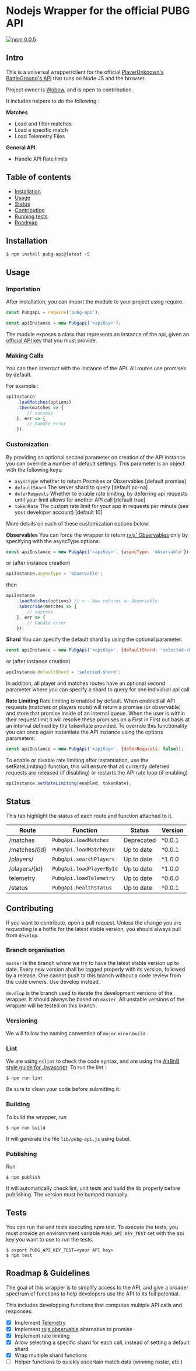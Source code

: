 # Nodejs Wrapper for the official PUBG API
[![npm 0.0.5](https://img.shields.io/badge/npm-v0.0.5-brightgreen.svg)](https://www.npmjs.com/package/pubg-api)
## Intro
This is a universal wrapper/client for the official [PlayerUnknown's BattleGround's API](https://developer.playbattlegrounds.com/) that runs on Node JS and the browser.

Project owner is [Wobow](https://github.com/Wobow), and is open to contribution.

It includes helpers to do the following :

**Matches**
- Load and filter matches
- Load a specific match
- Load Telemetry Files

**General API**
- Handle API Rate limits


## Table of contents
- [Installation](#installation)
- [Usage](#usage)
- [Status](#status)
- [Contributing](#contributing)
- [Running tests](#tests)
- [Roadmap](#roadmap--guidelines)

## Installation

    $ npm install pubg-api@latest -S

## Usage

### Importation
After installation, you can import the module to your project using require. 
```javascript
const Pubgapi = require('pubg-api');

const apiInstance = new Pubgapi('<apiKey>');
```
The module exposes a class that represents an instance of the api, given an [official API key](https://developer.playbattlegrounds.com/) that you must provide.


### Making Calls
You can then interract with the instance of the API. All routes use promises by default. 

For example :
```javascript
apiInstance
    .loadMatches(options)
    .then(matches => {
        // success
    }, err => {
        // handle error
    });
```

### Customization
By providing an optional second parameter on creation of the API instance you can override a number of default settings. This parameter is an object with the following keys:
- `asyncType`  whether to return Promises or Observables [default promise]
- `defaultShard` The server shard to query [default pc-na]
- `deferRequests` Whether to enable rate limiting, by deferring api requests until your limit allows for another API call [default true]
- `tokenRate` The custom rate limit for your app in requests per minute (see your developer account) [default 10]

More details on each of these customization options below:

**Observables**
You can force the wrapper to return [rxjs' Observables](https://github.com/reactivex/rxjs) only by specifying with the asyncType options:
```javascript
const apiInstance = new PubgApi('<apiKey>', {asyncType: 'observable'});
```
or (after instance creation)
```javascript
apiInstance.asyncType = 'observable';
```
then
```javascript
apiInstance
    .loadMatches(options) // <-- Now returns an Observable
    .subscribe(matches => {
        // success
    }, err => {
        // handle error
    });
```

**Shard**
You can specify the default shard by using the optional parameter:
```javascript
const apiInstance = new PubgApi('<apiKey>', {defaultShard: 'selected-shard'});
```
or (after instance creation)
```javascript
apiInstance.defaultShard = 'selected-shard';
```

In addition, all player and matches routes have an optional second parameter where you can specify a shard to query for one individual api call

**Rate Limiting**
Rate limiting is enabled by default.
When enabled all API requests (matches or players route) will return a promise (or observable) and store that promise inside of an internal queue. When the user is within their request limit it will resolve these promises on a First in First out basis at an interval defined by the tokenRate provided.
To override this functionality you can once again instantiate the API instance using the options parameters:
```javascript
const apiInstance = new PubgApi('<apiKey>', {deferRequests: false});
```
To enable or disable rate limiting after instantiation, use the setRateLimiting() function, this will ensure that all currently deferred requests are released (if disabling) or restarts the API rate loop (if enabling)
```javascript
apiInstance.setRateLimiting(enabled, tokenRate);
```

## Status

This tab highlight the status of each route and function attached to it.

| Route              | Function                     | Status           | Version     |
|-------             |----------                    |--------          |---------    |
| /matches           | `PubgApi.loadMatches`        | Deprecated       | ^0.0.1      |
| /matches/{id}      | `PubgApi.loadMatchById`      | Up to date       | ^0.0.1      |
| /players/          | `PubgApi.searchPlayers`      | Up to date       | ^1.0.0      |
| /players/{id}      | `PubgApi.loadPlayerById`     | Up to date       | ^1.0.0      |
| telemetry          | `PubgApi.loadTelemetry`      | Up to date       | ^0.6.0      |
| /status            | `PubgApi.healthStatus`       | Up to date       | ^0.0.1      |

## Contributing

If you want to contribute, open a pull request. Unless the change you are requesting is a hotfix for the latest stable version, you should always pull from `develop`. 

### Branch organisation
`master` is the branch where we try to have the latest stable version up to date. Every new version shall be tagged properly with its version, followed by a release. One cannot push to this branch without a code review from the code owners. Use develop instead.

`develop` is the branch used to iterate the development versions of the wrapper. It should always be based on `master`. All unstable versions of the wrapper will be tested on this branch. 

### Versioning

We will follow the naming convention of `major`.`minor`.`build`. 

### Lint

We are using `eslint` to check the code syntax, and are using the [AirBnB style guide for Javascript](https://github.com/airbnb/javascript). 
To run the lint :

    $ npm run lint

Be sure to clean your code before submitting it.

### Building

To build the wrapper, run 

    $ npm run build

It will generate the file `lib/pubg-api.js` using babel.

### Publishing

Run

    $ npm publish

It will automatically check lint, unit tests and build the lib properly before publishing. The version must be bumped manually.

## Tests

You can run the unit tests executing npm test. To execute the tests, you must provide an environnment variable `PUBG_API_KEY_TEST` set with the api key you want to use to run the tests. 

    $ export PUBG_API_KEY_TEST=<your API key>
    $ npm test

## Roadmap & Guidelines

The goal of this wrapper is to simplify access to the API, and give a broader spectrum of functions to help developers use the API to its full potential.

This includes developping functions that computes multiple API calls and responses.

- [x] Implement [Telemetry](https://developer.playbattlegrounds.com/docs/en/telemetry.html) 
- [x] Implement [rxjs observable](https://github.com/reactivex/rxjs) alternative to promise
- [x] Implement rate limiting
- [x] Allow selecting a specific shard for each call, instead of setting a default shard
- [x] Wrap multiple shard functions
- [ ] Helper functions to quickly ascertain match data (winning roster, etc.)
